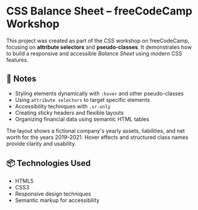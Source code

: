 # CSS Balance Sheet – freeCodeCamp Workshop

This project was created as part of the CSS workshop on freeCodeCamp, focusing on **attribute selectors** and **pseudo-classes**. It demonstrates how to build a responsive and accessible _Balance Sheet_ using modern CSS features.

## 🧠 Notes

- Styling elements dynamically with `:hover` and other pseudo-classes
- Using `attribute selectors` to target specific elements
- Accessibility techniques with `.sr-only`
- Creating sticky headers and flexible layouts
- Organizing financial data using semantic HTML tables

The layout shows a fictional company's yearly assets, liabilities, and net worth for the years 2019–2021. Hover effects and structured class names provide clarity and usability.

## 📦 Technologies Used

- HTML5
- CSS3
- Responsive design techniques
- Semantic markup for accessibility